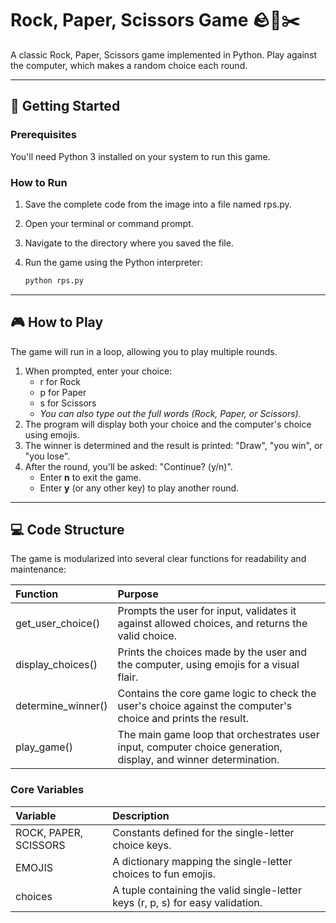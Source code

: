 # Rock, Paper, Scissors Game 🪨📜✂️

A classic Rock, Paper, Scissors game implemented in Python. Play against the computer, which makes a random choice each round.

---

## 🚀 Getting Started

### Prerequisites

You'll need Python 3 installed on your system to run this game.

### How to Run

1.  Save the complete code from the image into a file named rps.py.
2.  Open your terminal or command prompt.
3.  Navigate to the directory where you saved the file.
4.  Run the game using the Python interpreter:

    ```bash
    python rps.py
    ```
---

## 🎮 How to Play

The game will run in a loop, allowing you to play multiple rounds.

1.  When prompted, enter your choice:
    * r for Rock
    * p for Paper
    * s for Scissors
    * *You can also type out the full words (Rock, Paper, or Scissors).*
2.  The program will display both your choice and the computer's choice using emojis.
3.  The winner is determined and the result is printed: "Draw", "you win", or "you lose".
4.  After the round, you'll be asked: "Continue? (y/n)".
    * Enter **n** to exit the game.
    * Enter **y** (or any other key) to play another round.

---

## 💻 Code Structure

The game is modularized into several clear functions for readability and maintenance:

| Function | Purpose |
| :--- | :--- |
| get_user_choice() | Prompts the user for input, validates it against allowed choices, and returns the valid choice. |
| display_choices() | Prints the choices made by the user and the computer, using emojis for a visual flair. |
| determine_winner() | Contains the core game logic to check the user's choice against the computer's choice and prints the result. |
| play_game() | The main game loop that orchestrates user input, computer choice generation, display, and winner determination. |

### Core Variables

| Variable | Description |
| :--- | :--- |
| ROCK, PAPER, SCISSORS | Constants defined for the single-letter choice keys. |
| EMOJIS | A dictionary mapping the single-letter choices to fun emojis. |
| choices | A tuple containing the valid single-letter keys (r, p, s) for easy validation. |

